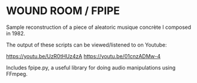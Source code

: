# WOUND ROOM / FPIPE

Sample reconstruction of a piece of aleatoric musique concrète I composed in 1982.

The output of these scripts can be viewed/listened to on Youtube:

https://youtu.be/UzR0tHUz4zA
https://youtu.be/01cnzADMw-4


Includes fpipe.py, a useful library for doing audio manipulations using FFmpeg.

